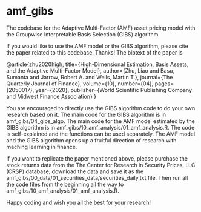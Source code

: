 # amf_gibs
The codebase for the Adaptive Multi-Factor (AMF) asset pricing model with the Groupwise Interpretable Basis Selection (GIBS) algorithm.

If you would like to use the AMF model or the GIBS algorithm, please cite the paper related to this codebase. Thanks! The bibtext of the paper is 

@article{zhu2020high,
  title={High-Dimensional Estimation, Basis Assets, and the Adaptive Multi-Factor Model},
  author={Zhu, Liao and Basu, Sumanta and Jarrow, Robert A. and Wells, Martin T.},
  journal={The Quarterly Journal of Finance},
  volume={10},
  number={04},
  pages={2050017},
  year={2020},
  publisher={World Scientific Publishing Company and Midwest Finance Association}
}

You are encouraged to directly use the GIBS algorithm code to do your own research based on it. The main code for the GIBS algorithm is in amf_gibs/04_gibs_algo. The main code for the AMF model estimated by the GIBS algorithm is in amf_gibs/10_amf_analysis/01_amf_analysis.R. The code is self-explained and the functions can be used separately. The AMF model and the GIBS algorithm opens up a fruitful direction of research with maching learning in finance.

If you want to replicate the paper mentioned above, please purchase the stock returns data from the The Center for Research in Security Prices, LLC (CRSP) database, download the data and save it as the amf_gibs/00_data/01_securities_data/securities_daily.txt file. Then run all the code files from the beginning all the way to amf_gibs/10_amf_analysis/01_amf_analysis.R.

Happy coding and wish you all the best for your research!